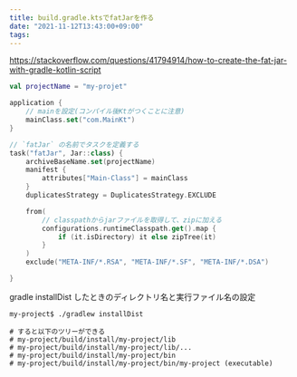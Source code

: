 ```yaml
---
title: build.gradle.ktsでfatJarを作る
date: "2021-11-12T13:43:00+09:00"
tags: 
---
```


https://stackoverflow.com/questions/41794914/how-to-create-the-fat-jar-with-gradle-kotlin-script

```kts
val projectName = "my-projet"

application {
    // mainを設定(コンパイル後Ktがつくことに注意)
    mainClass.set("com.MainKt")
}

// `fatJar` の名前でタスクを定義する
task("fatJar", Jar::class) {
    archiveBaseName.set(projectName)
    manifest {
        attributes["Main-Class"] = mainClass
    }
    duplicatesStrategy = DuplicatesStrategy.EXCLUDE

    from(
        // classpathからjarファイルを取得して、zipに加える
        configurations.runtimeClasspath.get().map {
            if (it.isDirectory) it else zipTree(it)
        }
    )
    exclude("META-INF/*.RSA", "META-INF/*.SF", "META-INF/*.DSA")

}

```





gradle installDist したときのディレクトリ名と実行ファイル名の設定

```shell
my-project$ ./gradlew installDist

# すると以下のツリーができる
# my-project/build/install/my-project/lib
# my-project/build/install/my-project/lib/...
# my-project/build/install/my-project/bin
# my-project/build/install/my-project/bin/my-project (executable)
```
